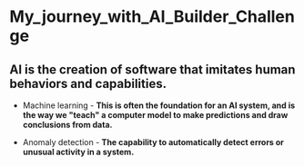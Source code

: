 # My_journey_with_AI_Builder_Challenge

## AI is the creation of software that imitates human behaviors and capabilities.

* Machine learning - __This is often the foundation for an AI system, and is the way we "teach" a computer model to make predictions and draw conclusions from data.__
- Anomaly detection - __The capability to automatically detect errors or unusual activity in a system.__
